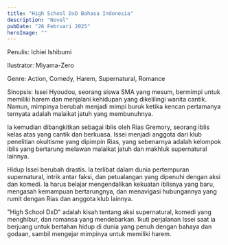 ```yaml
---
title: "High School DxD Bahasa Indonesia"
description: "Novel"
pubDate: "26 Februari 2025"
heroImage: ""
---
```


Penulis: Ichiei Ishibumi

Ilustrator: Miyama-Zero

Genre: Action, Comedy, Harem, Supernatural, Romance

Sinopsis: Issei Hyoudou, seorang siswa SMA yang mesum,  bermimpi untuk memiliki harem dan menjalani kehidupan yang dikelilingi wanita cantik. Namun, mimpinya berubah menjadi mimpi buruk ketika kencan pertamanya ternyata adalah malaikat jatuh yang membunuhnya.

Ia kemudian dibangkitkan sebagai iblis oleh Rias Gremory, seorang iblis kelas atas yang cantik dan  berkuasa. Issei menjadi anggota dari klub penelitian okultisme yang dipimpin Rias, yang sebenarnya adalah  kelompok iblis yang  bertarung melawan malaikat jatuh dan  makhluk supernatural lainnya.

Hidup Issei berubah drastis. Ia  terlibat dalam  dunia  pertempuran supernatural,  intrik  antar  faksi, dan  petualangan  yang dipenuhi dengan  aksi  dan  komedi.  Ia  harus belajar  mengendalikan  kekuatan  iblisnya yang baru,  mengasah  kemampuan bertarungnya, dan  menavigasi  hubungannya yang  rumit  dengan  Rias dan  anggota  klub lainnya.

"High School DxD"  adalah kisah tentang  aksi  supernatural,  komedi  yang  menghibur, dan  romansa  yang  mendebarkan.  Ikuti  perjalanan  Issei  saat ia  berjuang  untuk  bertahan hidup  di  dunia  yang  penuh  dengan  bahaya  dan  godaan,  sambil  mengejar  mimpinya  untuk  memiliki  harem.
